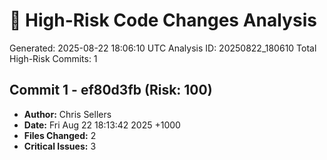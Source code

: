 # 🚨 High-Risk Code Changes Analysis

Generated: 2025-08-22 18:06:10 UTC
Analysis ID: 20250822_180610
Total High-Risk Commits: 1

## Commit 1 - ef80d3fb (Risk: 100)
- **Author:** Chris Sellers
- **Date:** Fri Aug 22 18:13:42 2025 +1000
- **Files Changed:** 2
- **Critical Issues:** 3

